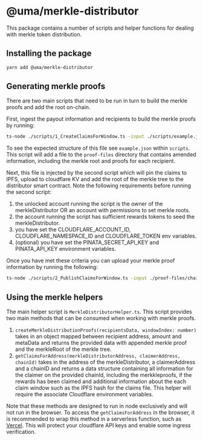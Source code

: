 # @uma/merkle-distributor

This package contains a number of scripts and helper functions for dealing with merkle token distribution.

## Installing the package

```bash
yarn add @uma/merkle-distributor
```

## Generating merkle proofs

There are two main scripts that need to be run in turn to build the merkle proofs and add the root on-chain.

First, ingest the payout information and recipients to build the merkle proofs by running:

```bash
ts-node ./scripts/1_CreateClaimsForWindow.ts -input ./scripts/example.json
```

To see the expected structure of this file see `example.json` within `scripts`. This script will add a file to the `proof-files` directory that contains amended information, including the merkle root and proofs for each recipient.

Next, this file is injected by the second script which will pin the claims to IPFS, upload to cloudflare KV and add the root of the merkle tree to the distributor smart contract. Note the following requirements before running the second script:

1. the unlocked account running the script is the owner of the merkleDistributor OR an account with permissions to set merkle roots.
2. the account running the script has sufficient rewards tokens to seed the merkleDistributor.
3. you have set the CLOUDFLARE_ACCOUNT_ID, CLOUDFLARE_NAMESPACE_ID and CLOUDFLARE_TOKEN env variables.
4. (optional) you have set the PINATA_SECRET_API_KEY and PINATA_API_KEY environment variables.

Once you have met these criteria you can upload your merkle proof information by running the following:

```bash
ts-node ./scripts/2_PublishClaimsForWindow.ts -input ./proof-files/chain-id-42-reward-window-0-claims-file.json --merkleDistributorAddress 0xAfCd2405298C2FABB2F7fCcEB919B4505A6bdDFC --network kovan_mnemonic
```

## Using the merkle helpers

The main helper script is `MerkleDistributorHelper.ts`. This script provides two main methods that can be consumed when working with merkle proofs.

1. `createMerkleDistributionProofs(recipientsData, windowIndex: number)` takes in an object mapped between recipient address, amount and metaData and returns the provided data with appended merkle proof and the merkleRoot of the merkle tree.
2. `getClaimsForAddress(merkleDistributorAddress, claimerAddress, chainId)` takes in the address of the merkleDistributor, a claimerAddress and a chainID and returns a data structure containing all information for the claimer on the provided chainId, including the merkkleproofs, if the rewards has been claimed and additional information about the each claim window such as the IPFS hash for the claims file. This helper will require the associate Cloudflare environment variables.

Note that these methods are designed to run in node exclusively and will not run in the browser. To access the `getClaimsForAddress` in the browser, it is recommended to wrap this method in a serverless function, such as [Vercel](https://vercel.com/docs/serverless-functions/introduction). This will protect your cloudflare API keys and enable some ingress verification.
